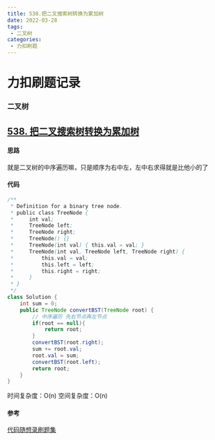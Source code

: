 ```yaml
---
title: 538.把二叉搜索树转换为累加树
date: 2022-03-28
tags:
 - 二叉树
categories: 
 - 力扣刷题
---
```


# 力扣刷题记录 
### 二叉树
## [538. 把二叉搜索树转换为累加树](https://leetcode-cn.com/problems/convert-bst-to-greater-tree/)

#### 思路
就是二叉树的中序遍历嘛，只是顺序为右中左，左中右求得就是比他小的了
#### 代码

```java
/**
 * Definition for a binary tree node.
 * public class TreeNode {
 *     int val;
 *     TreeNode left;
 *     TreeNode right;
 *     TreeNode() {}
 *     TreeNode(int val) { this.val = val; }
 *     TreeNode(int val, TreeNode left, TreeNode right) {
 *         this.val = val;
 *         this.left = left;
 *         this.right = right;
 *     }
 * }
 */
class Solution {
    int sum = 0;
    public TreeNode convertBST(TreeNode root) {
        // 中序遍历 先右节点再左节点
        if(root == null){
            return root;
        }
        convertBST(root.right);
        sum += root.val;
        root.val = sum;
        convertBST(root.left);
        return root;
    }
}
```
时间复杂度：O(n)
空间复杂度：O(n)

#### 参考
[代码随想录刷题集](https://programmercarl.com/0062.%E4%B8%8D%E5%90%8C%E8%B7%AF%E5%BE%84.html#%E6%80%9D%E8%B7%AF)